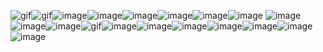 ![gif](https://github.com/user-attachments/assets/804ed627-3696-47a2-9e22-7a0f0e383d37)![gif](https://github.com/user-attachments/assets/b2c15242-9231-4077-81a8-3dda7f52a525)![image](https://github.com/user-attachments/assets/430f3d23-38d0-4176-b47f-ecd8b95ae768)![image](https://github.com/user-attachments/assets/b804287f-3037-47df-997f-c49fb0a473a5)![image](https://github.com/user-attachments/assets/1c9d7016-a443-4638-8600-c4a5cc6da0c3)![image](https://github.com/user-attachments/assets/ee734ef4-e2f0-4d2c-ab0a-2cf8b14577e4)![image](https://github.com/user-attachments/assets/8dd051f6-8e6f-4a67-a290-8a21c9761d0c)![image](https://github.com/user-attachments/assets/9281e204-2627-4d6e-bc6b-836a06de4d73)
![image](https://github.com/user-attachments/assets/f9fa9162-69c0-43cc-b17c-92c1a68f92b3)![image](https://github.com/user-attachments/assets/9508bb83-0049-4409-a3e2-cfa58cc3f76b)![image](https://github.com/user-attachments/assets/d7c0a2ed-912d-40b1-b2c3-715babaa0073)![gif](https://github.com/user-attachments/assets/035a4423-aad0-4385-adb5-dd713be29ec5)![image](https://github.com/user-attachments/assets/b3cbe954-9a3b-4cdb-83bf-79c6df94b98b)![image](https://github.com/user-attachments/assets/4c53fcc8-9c03-4029-b3f2-f41ff517ec15)![image](https://github.com/user-attachments/assets/6e2e920a-9da2-4565-8c69-96b523a85caa)![image](https://github.com/user-attachments/assets/76100a2f-c03c-4e12-9dc1-1ba38495f92f)![image](https://github.com/user-attachments/assets/4b3e55c7-ca36-4570-a62c-a1cebfb52273)![image](https://github.com/user-attachments/assets/0cde56ab-01c9-4596-91b5-50aed4dde979)![image](https://github.com/user-attachments/assets/3bd8ce9e-9a1e-4845-bc9e-7f189ac0079d)

















